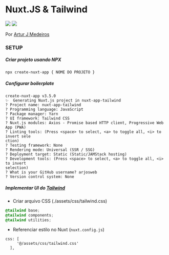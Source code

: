 

# Nuxt.JS & Tailwind

<img src="https://img.shields.io/static/v1?label=v1.1&message=ARJOS&color=7159c1&style=for-the-badge&logo=ghost"/>
   
<img src="https://tailwindui.com/img/tailwindui-logo-on-dark.svg"/>

Por [Artur J Medeiros](https://github.com/arjosweb) 

### SETUP

##### Criar projeto usando NPX

```
npx create-nuxt-app { NOME DO PROJETO }
```

##### Configurar boilerplate
```
create-nuxt-app v3.5.0
✨  Generating Nuxt.js project in nuxt-app-tailwind
? Project name: nuxt-app-tailwind
? Programming language: JavaScript
? Package manager: Yarn
? UI framework: Tailwind CSS
? Nuxt.js modules: Axios - Promise based HTTP client, Progressive Web App (PWA)
? Linting tools: (Press <space> to select, <a> to toggle all, <i> to invert sele
ction)
? Testing framework: None
? Rendering mode: Universal (SSR / SSG)
? Deployment target: Static (Static/JAMStack hosting)
? Development tools: (Press <space> to select, <a> to toggle all, <i> to invert 
selection)
? What is your GitHub username? arjosweb
? Version control system: None
```

##### Implementar UI do [Tailwind](https://tailwindcss.com/docs/guides/nuxtjs)

- Criar arquivo CSS (./assets/css/tailwind.css)

```css
@tailwind base;
@tailwind components;
@tailwind utilities;
```

- Referenciar estilo no Nuxt (`nuxt.config.js`)

```
css: [
     '@/assets/css/tailwind.css'
  ],
```







